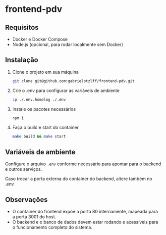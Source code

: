 # frontend-pdv

## Requisitos

- Docker e Docker Compose
- Node.js (opcional, para rodar localmente sem Docker)

## Instalação

1. Clone o projeto em sua máquina

   ```bash
   git clone git@github.com:gabrielptzlff/frontend-pdv.git
   ```

2. Crie o .env para configurar as variáveis de ambiente

   ```bash
   cp ./.env.homolog ./.env
   ```

3. Instale os pacotes necessários

   ```bash
   npm i
   ```

4. Faça o build e start do container

   ```bash
   make build && make start
   ```

## Variáveis de ambiente

Configure o arquivo `.env` conforme necessário para apontar para o backend e outros serviços.

Caso trocar a porta externa do container do backend, altere também no .env

## Observações

- O container do frontend expõe a porta 80 internamente, mapeada para a porta 3001 do host.
- O backend e o banco de dados devem estar rodando e acessíveis para o funcionamento completo do sistema.
